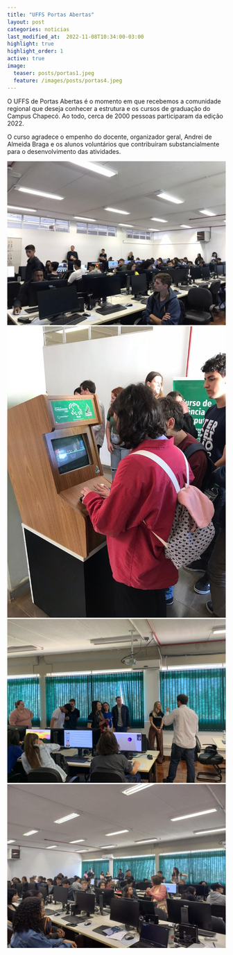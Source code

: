 ```yaml
---
title: "UFFS Portas Abertas"
layout: post
categories: noticias
last_modified_at:  2022-11-08T10:34:00-03:00
highlight: true
highlight_order: 1
active: true
image:
  teaser: posts/portas1.jpeg
  feature: /images/posts/portas4.jpeg
---
```


O UFFS de Portas Abertas é o momento em que recebemos a comunidade regional que deseja conhecer a estrutura e os cursos de graduação do Campus Chapecó.  Ao todo, cerca de 2000 pessoas participaram da edição 2022.

O curso agradece o empenho do docente, organizador geral,  Andrei de Almeida Braga e os alunos voluntários que contribuíram substancialmente para o desenvolvimento das atividades. 


![Imagem](/images/posts/portas1.jpeg)
![Imagem](/images/posts/portas2.jpeg)
![Imagem](/images/posts/portas3.jpeg)
![Imagem](/images/posts/portas4.jpeg)
